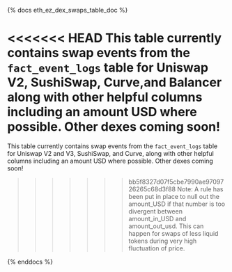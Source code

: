 {% docs eth_ez_dex_swaps_table_doc %}

<<<<<<< HEAD
This table currently contains swap events from the ```fact_event_logs``` table for Uniswap V2, SushiSwap, Curve,and Balancer along with other helpful columns including an amount USD where possible. Other dexes coming soon! 
=======
This table currently contains swap events from the ```fact_event_logs``` table for Uniswap V2 and V3, SushiSwap, and Curve, along with other helpful columns including an amount USD where possible. Other dexes coming soon! 
>>>>>>> bb5f8327d07f5cbe7990ae9709726265c68d3f88
Note: A rule has been put in place to null out the amount_USD if that number is too divergent between amount_in_USD and amount_out_usd. This can happen for swaps of less liquid tokens during very high fluctuation of price.

{% enddocs %}